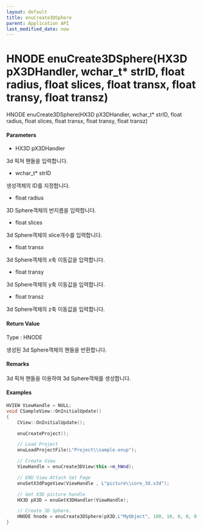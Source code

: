 ```yaml
---
layout: default
title: enuCreate3DSphere
parent: Application API
last_modified_date: now
---
```

# HNODE enuCreate3DSphere\(HX3D pX3DHandler, wchar\_t\* strID, float radius, float slices, float transx, float transy, float transz\)

HNODE enuCreate3DSphere\(HX3D pX3DHandler, wchar\_t\* strID, float radius, float slices, float transx, float transy, float transz\)

#### Parameters

* HX3D pX3DHandler

3d 픽쳐 핸들을 입력합니다.

* wchar\_t\* strID

생성객체의 ID를 지정합니다.

* float radius

3D Sphere객체의 반지름을 입력합니다.

* float slices

3d Sphere객체의 slice개수를 입력합니다.

* float transx

3d Sphere객체의 x축 이동값을 입력합니다.

* float transy

3d Sphere객체의 y축 이동값을 입력합니다.

* float transz

3d Sphere객체의 z축 이동값을 입력합니다.

#### Return Value

Type : HNODE

생성된 3d Sphere객체의 핸들을 반환합니다.

#### Remarks

3d 픽쳐 핸들을 이용하여 3d Sphere객체를 생성합니다.

#### Examples

```cpp
HVIEW ViewHandle = NULL; 
void CSampleView::OnInitialUpdate() 
{ 
    CView::OnInitialUpdate(); 

    enuCreateProject(); 

    // Load Project
    enuLoadProjectFile(L"Project\\sample.enup"); 

    // Create View
    ViewHandle = enuCreate3DView(this->m_hWnd); 

    // ENU View Attach Set Page 
    enuSetX3dPageView(ViewHandle , L"picture\\core_3d.x3d");

    // Get X3D picture handle
    HX3D pX3D = enuGetX3DHandler(ViewHandle);   

    // Create 3D Sphere.
    HNODE hnode = enuCreate3DSphere(pX3D,L"MyObject", 100, 10, 0, 0, 0);        // 동기식 호출    
}
```



